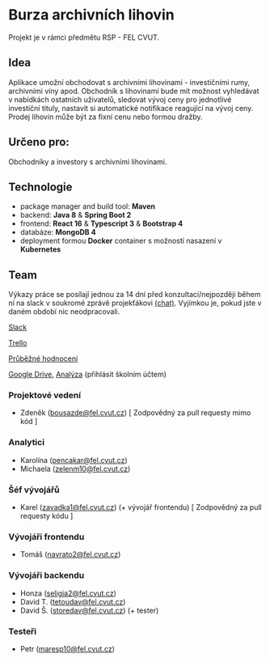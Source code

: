 # Burza archivních lihovin

Projekt je v rámci předmětu RSP - FEL CVUT.

## Idea

Aplikace umožní obchodovat s archivními lihovinami - investičními rumy, archivními víny apod. Obchodník s lihovinami bude mít možnost vyhledávat v nabídkách ostatních uživatelů, sledovat vývoj ceny pro jednotlivé investiční tituly, nastavit si automatické notifikace reagující na vývoj ceny. Prodej lihovin může být za fixní cenu nebo formou dražby.

## Určeno pro:

Obchodníky a investory s archivními lihovinami.

## Technologie

- package manager and build tool: **Maven**
- backend: **Java 8** & **Spring Boot 2**
- frontend: **React 16** & **Typescript 3** & **Bootstrap 4**
- databáze: **MongoDB 4**
- deployment formou **Docker** container s možností nasazení v **Kubernetes**

## Team

Výkazy práce se posílají jednou za 14 dní před konzultací/nejpozději během ní na slack v soukromé zprávě projekťákovi [(chat)](https://rspnetwork.slack.com/messages/DGQFLKP8X/details/). Vyjímkou je, pokud jste v daném období nic neodpracovali.

[Slack](https://rspnetwork.slack.com/messages/CGPDK2090/details/)

[Trello](https://trello.com/b/w0Lj2Rix/rsp)

[Průběžné hodnocení](project_management/hodnocení/body.md)

[Google Drive](https://drive.google.com/drive/u/1/folders/1CTIrvNO3kiiKZhdFaRrJtBsy3nddvaph), 
[Analýza](https://docs.google.com/document/d/18rA39qKGTYdcZNuclX0DbqMWP2Jt0rdyYCgSYZj8HnI/edit#heading=h.snvlu8n2ejro) (přihlásit školním účtem)

### Projektové vedení

- Zdeněk (bousazde@fel.cvut.cz) [ Zodpovědný za pull requesty mimo kód ]

### Analytici

- Karolína (pencakar@fel.cvut.cz)
- Michaela (zelenm10@fel.cvut.cz)

### Šéf vývojářů

- Karel (zavadka1@fel.cvut.cz) (+ vývojář frontendu) [ Zodpovědný za pull requesty kódu ]

### Vývojáři frontendu

- Tomáš (navrato2@fel.cvut.cz)

### Vývojáři backendu

- Honza (seligja2@fel.cvut.cz)
- David T. (tetoudav@fel.cvut.cz)
- David Š. (storedav@fel.cvut.cz) (+ tester)

### Testeři

- Petr (maresp10@fel.cvut.cz)
